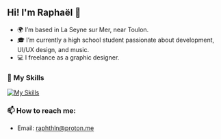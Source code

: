 ## Hi! I'm Raphaël 👋

- 🌍 I’m based in La Seyne sur Mer, near Toulon.
- 🎓 I’m currently a high school student passionate about development, UI/UX design, and music.
- 💻 I freelance as a graphic designer.
### 📝 My Skills
[![My Skills](https://skillicons.dev/icons?i=ableton,ae,blender,discord,figma,vscode,windows,xd&theme=light)](https://skillicons.dev)
  
### 📫 How to reach me:
- Email: [raphthln@proton.me](mailto:raphthln@proton.me)
